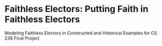 # Faithless Electors: Putting Faith in Faithless Electors
Modeling Faithless Electors in Constructed and Historical Examples for CS 238 Final Project
